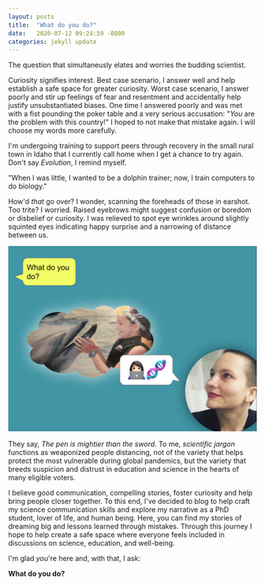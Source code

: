 ```yaml
---
layout: posts
title:  "What do you do?"
date:   2020-07-12 09:24:59 -0800
categories: jekyll update
---
```

The question that simultaneusly elates and worries the budding scientist.  

Curiosity signifies interest.  Best case scenario, I answer well and help establish a safe space for greater curiosity.  Worst case scenario, I answer poorly and stir up feelings of fear and resentment and accidentally help justify unsubstantiated biases.  One time I answered poorly and was met with a fist pounding the poker table and a very serious accusation: "*You* are the problem with this country!" I hoped to not make that mistake again.  I will choose my words more carefully. 

I'm undergoing training to support peers through recovery in the small rural town in Idaho that I currently call home when I get a chance to try again. Don't say *Evolution*, I remind myself.

"When I was little, I wanted to be a dolphin trainer; now, I train computers to do biology." 

How'd *that* go over? I wonder, scanning the foreheads of those in earshot.  Too trite?  I worried. Raised eyebrows might suggest confusion or boredom or disbelief or curiosity.  I was relieved to spot eye wrinkles around slightly squinted eyes indicating happy surprise and a narrowing of distance between us.

!["What do you do?"](/assets/images/intro.png) 

They say, *The pen is mightier than the sword*. To me, *scientific jargon* functions as weaponized people distancing, not of the variety that helps protect the most vulnerable during global pandemics, but the variety that breeds suspicion and distrust in education and science in the hearts of many eligible voters. 

I believe good communication, compelling stories, foster curiosity and help bring people closer together.  To this end, I've decided to blog to help craft my science communication skills and explore my narrative as a PhD student, lover of life, and human being. Here, you can find my stories of dreaming big and lessons learned through mistakes. Through this journey I hope to help create a safe space where everyone feels included in discussions on science, education, and well-being. 

I'm glad *you*'re here and, with that, I ask:

**What do you do?**